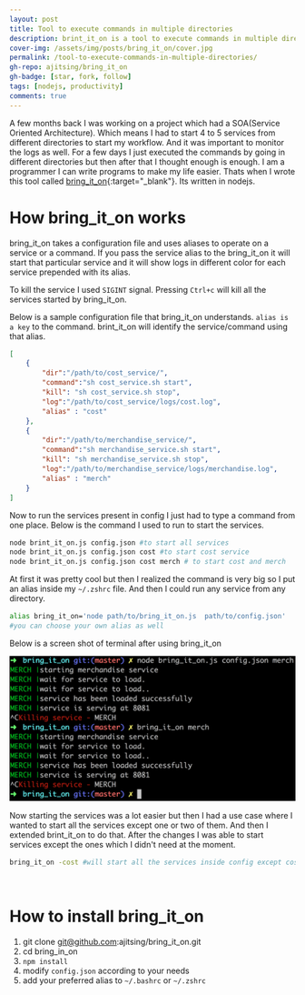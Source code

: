 ```yaml
---
layout: post
title: Tool to execute commands in multiple directories
description: brint_it_on is a tool to execute commands in multiple directories, it takes a configuration file which provides all the info of the directories and commands.
cover-img: /assets/img/posts/bring_it_on/cover.jpg
permalink: /tool-to-execute-commands-in-multiple-directories/
gh-repo: ajitsing/bring_it_on
gh-badge: [star, fork, follow]
tags: [nodejs, productivity]
comments: true
---
```


A few months back I was working on a project which had a SOA(Service Oriented Architecture). Which means I had to start 4 to 5 services from different directories to start my workflow. And it was important to monitor the logs as well. For a few days I just executed the commands by going in different directories but then after that I thought enough is enough. I am a programmer I can write programs to make my life easier. Thats when I wrote this tool called [bring_it_on](https://github.com/ajitsing/bring_it_on){:target="_blank"}. Its written in nodejs.

# How bring_it_on works

bring_it_on takes a configuration file and uses aliases to operate on a service or a command. If you pass the service alias to the bring_it_on it will start that particular service and it will show logs in different color for each service prepended with its alias.


To kill the service I used `SIGINT` signal. Pressing `Ctrl+c` will kill all the services started by bring_it_on.

Below is a sample configuration file that bring_it_on understands. `alias is a key` to the command. brint_it_on will identify the service/command using that alias.

```json
[
	{
		"dir":"/path/to/cost_service/", 
		"command":"sh cost_service.sh start", 
		"kill": "sh cost_service.sh stop", 
		"log":"/path/to/cost_service/logs/cost.log",
		"alias" : "cost"
	},
	{
		"dir":"/path/to/merchandise_service/", 
		"command":"sh merchandise_service.sh start", 
		"kill": "sh merchandise_service.sh stop", 
		"log":"/path/to/merchandise_service/logs/merchandise.log",
		"alias" : "merch"
	}
]
```

Now to run the services present in config I just had to type a command from one place. Below is the command I used to run to start the services.

```bash
node brint_it_on.js config.json #to start all services
node brint_it_on.js config.json cost #to start cost service
node brint_it_on.js config.json cost merch # to start cost and merch
```

At first it was pretty cool but then I realized the command is very big so I put an alias inside my `~/.zshrc` file. And then I could run any service from any directory.

```bash
alias bring_it_on='node path/to/bring_it_on.js  path/to/config.json'
#you can choose your own alias as well
```

Below is a screen shot of terminal after using bring_it_on

![Crepe](/assets/img/posts/bring_it_on/bring_it_on_1.png)

Now starting the services was a lot easier but then I had a use case where I wanted to start all the services except one or two of them. And then I extended brint_it_on to do that. After the changes I was able to start services except the ones which I didn't need at the moment.

```bash
bring_it_on -cost #will start all the services inside config except cost service
```
<br>

# How to install bring_it_on

1. git clone git@github.com:ajitsing/bring_it_on.git
2. cd bring_in_on
3. `npm install`
4. modify `config.json` according to your needs
5. add your preferred alias to `~/.bashrc` or `~/.zshrc`

